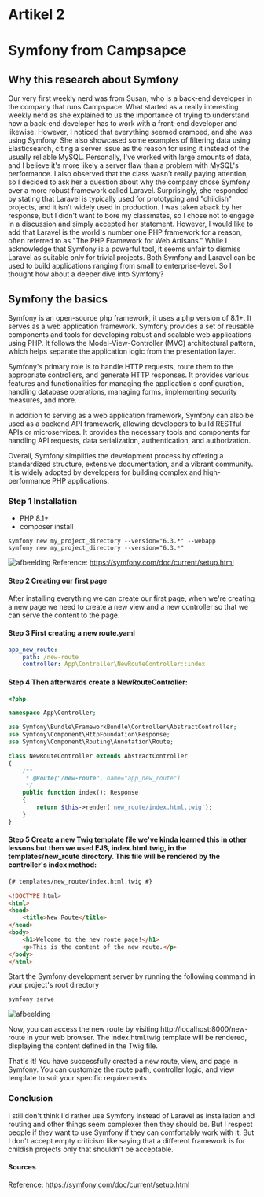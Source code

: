 # Artikel 2
# Symfony from Campsapce

## Why this research about Symfony
Our very first weekly nerd was from Susan, who is a back-end developer in the company that runs Campspace. What started as a really interesting weekly nerd as she explained to us the importance of trying to understand how a back-end developer has to work with a front-end developer and likewise. However, I noticed that everything seemed cramped, and she was using Symfony. She also showcased some examples of filtering data using Elasticsearch, citing a server issue as the reason for using it instead of the usually reliable MySQL. Personally, I've worked with large amounts of data, and I believe it's more likely a server flaw than a problem with MySQL's performance.
I also observed that the class wasn't really paying attention, so I decided to ask her a question about why the company chose Symfony over a more robust framework called Laravel. Surprisingly, she responded by stating that Laravel is typically used for prototyping and "childish" projects, and it isn't widely used in production. I was taken aback by her response, but I didn't want to bore my classmates, so I chose not to engage in a discussion and simply accepted her statement. However, I would like to add that Laravel is the world's number one PHP framework for a reason, often referred to as "The PHP Framework for Web Artisans." While I acknowledge that Symfony is a powerful tool, it seems unfair to dismiss Laravel as suitable only for trivial projects. Both Symfony and Laravel can be used to build applications ranging from small to enterprise-level. So I thought how about a deeper dive into Symfony?

## Symfony the basics
Symfony is an open-source php framework, it uses a php version of 8.1+. It serves as a web application framework. Symfony provides a set of reusable components and tools for developing robust and scalable web applications using PHP. It follows the Model-View-Controller (MVC) architectural pattern, which helps separate the application logic from the presentation layer.

Symfony's primary role is to handle HTTP requests, route them to the appropriate controllers, and generate HTTP responses. It provides various features and functionalities for managing the application's configuration, handling database operations, managing forms, implementing security measures, and more.

In addition to serving as a web application framework, Symfony can also be used as a backend API framework, allowing developers to build RESTful APIs or microservices. It provides the necessary tools and components for handling API requests, data serialization, authentication, and authorization.

Overall, Symfony simplifies the development process by offering a standardized structure, extensive documentation, and a vibrant community. It is widely adopted by developers for building complex and high-performance PHP applications.

### Step 1 Installation
- PHP 8.1+
- composer install
```text
symfony new my_project_directory --version="6.3.*" --webapp
symfony new my_project_directory --version="6.3.*"
```

![afbeelding](https://github.com/SafouaneM/weekly-nerd/assets/31611670/ea97b9a7-ca47-4ff9-93fd-76b94b278379)
Reference: https://symfony.com/doc/current/setup.html

#### Step 2 Creating our first page
After installing everything we can create our first page, when we're creating a new page we need to create a new view and a new controller so that we can serve the content to the page.

#### Step 3 First creating a new route.yaml
```yaml
app_new_route:
    path: /new-route
    controller: App\Controller\NewRouteController::index
```
#### Step 4 Then afterwards create a NewRouteController:

```php
<?php

namespace App\Controller;

use Symfony\Bundle\FrameworkBundle\Controller\AbstractController;
use Symfony\Component\HttpFoundation\Response;
use Symfony\Component\Routing\Annotation\Route;

class NewRouteController extends AbstractController
{
    /**
     * @Route("/new-route", name="app_new_route")
     */
    public function index(): Response
    {
        return $this->render('new_route/index.html.twig');
    }
}
```

#### Step 5 Create a new Twig template file we've kinda learned this in other lessons but then we used EJS, index.html.twig, in the templates/new_route directory. This file will be rendered by the controller's index method:
```html
{# templates/new_route/index.html.twig #}

<!DOCTYPE html>
<html>
<head>
    <title>New Route</title>
</head>
<body>
    <h1>Welcome to the new route page!</h1>
    <p>This is the content of the new route.</p>
</body>
</html>
```
Start the Symfony development server by running the following command in your project's root directory
```code
symfony serve
```

![afbeelding](https://github.com/SafouaneM/weekly-nerd/assets/31611670/6abc2058-1782-483b-8bf3-7686f845fc2d)


Now, you can access the new route by visiting http://localhost:8000/new-route in your web browser. The index.html.twig template will be rendered, displaying the content defined in the Twig file.

That's it! You have successfully created a new route, view, and page in Symfony. You can customize the route path, controller logic, and view template to suit your specific requirements.

### Conclusion

I still don't think I'd rather use Symfony instead of Laravel as installation and routing and other things seem complexer then they should be. But I respect people if they want to use Symfony if they can comfortably work with it. But I don't accept empty criticism like saying that a different framework is for childish projects only that shouldn't be acceptable. 

#### Sources
Reference: https://symfony.com/doc/current/setup.html




